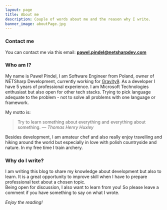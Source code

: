 ```yaml
---
layout: page
title: About me
description: Couple of words about me and the reason why I write.
banner_image: aboutPage.jpg
---
```


### Contact me

You can contact me via this email: <a href="mailto:pawel.pindel@netsharpdev.com">**pawel.pindel@netsharpdev.com**</a>

### Who am I?

My name is Paweł Pindel, I am Software Engineer from Poland, owner of NETSharp Development, currently working for [Gravity9](https://gravity9.co/). As a developer I have 5 years of professional experience. I am Microsoft Technologies enthusiast but also open for other tech stacks. Trying to pick language adequate to the problem - not to solve all problems with one language or framework.

My motto is:
>Try to learn something about everything and everything about something. <cite>― Thomas Henry Huxley</cite>

Besides development, I am amateur chef and also really enjoy travelling and hiking around the world but especially in love with polish countryside and nature. In my free time I train archery.

### Why do I write?

I am writing this blog to share my knowledge about development but also to learn. It is a great opportunity to improve skill when I have to prepare professional text about a chosen topic. <br>Being open for discussion, I also want to learn from you! So please leave a comment if you have something to say on what I wrote.

*Enjoy the reading!*
